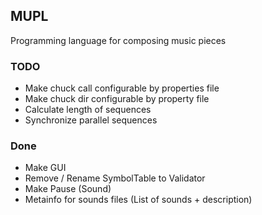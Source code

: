 ## MUPL
Programming language for composing music pieces

### TODO
* Make chuck call configurable by properties file
* Make chuck dir configurable by property file
* Calculate length of sequences
* Synchronize parallel sequences 

### Done
* Make GUI
* Remove / Rename SymbolTable to Validator
* Make Pause (Sound)
* Metainfo for sounds files (List of sounds + description)

